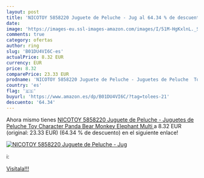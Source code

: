 ```yaml
---
layout: post
title: 'NICOTOY 5858220 Juguete de Peluche - Jug al 64.34 % de descuento'
date: 
image: 'https://images-eu.ssl-images-amazon.com/images/I/51M-HgKxlnL._SL200_.jpg'
comments: true
category: ofertas
author: ring
slug: 'B01DU4VI6C-es'
actualPrice: 8.32 EUR
currency: EUR
price: 8.32
comparePrice: 23.33 EUR
prodname: 'NICOTOY 5858220 Juguete de Peluche - Juguetes de Peluche  Toy Character  Panda  Bear  Monkey  Elephant  Multi '
country: 'es'
flag: '🇪🇸'
buyurl: 'https://www.amazon.es/dp/B01DU4VI6C/?tag=tolees-21'
descuento: '64.34'
---
```


Ahora mismo tienes [NICOTOY 5858220 Juguete de Peluche - Juguetes de Peluche  Toy Character  Panda  Bear  Monkey  Elephant  Multi ](https://www.amazon.es/dp/B01DU4VI6C/?tag=tolees-21) a 8.32 EUR (original: 23.33 EUR) (64.34 %  de descuento) en el siguiente enlace!

[![NICOTOY 5858220 Juguete de Peluche - Jug](https://images-eu.ssl-images-amazon.com/images/I/51M-HgKxlnL._SL200_.jpg)](https://www.amazon.es/dp/B01DU4VI6C/?tag=tolees-21)

ℹ️:


[Visítala!!!](https://www.amazon.es/dp/B01DU4VI6C/?tag=tolees-21)
